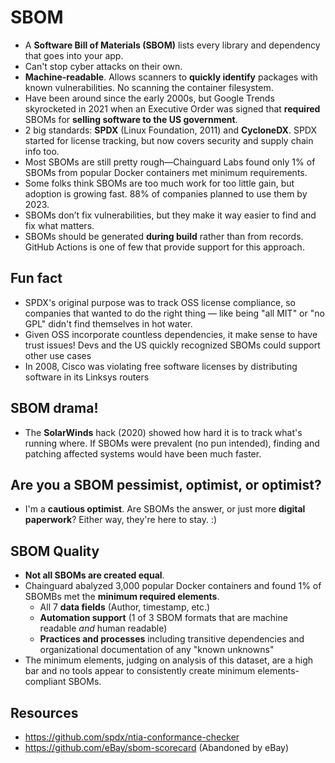 # SBOM

- A **Software Bill of Materials (SBOM)** lists every library and dependency that goes into your app.
- Can't stop cyber attacks on their own.
- **Machine-readable**. Allows scanners to **quickly identify** packages with known vulnerabilities. No scanning the container filesystem.
- Have been around since the early 2000s, but Google Trends skyrocketed in 2021 when an Executive Order was signed that **required** SBOMs for **selling software to the US government**.
- 2 big standards: **SPDX** (Linux Foundation, 2011) and **CycloneDX**. SPDX started for license tracking, but now covers security and supply chain info too.
- Most SBOMs are still pretty rough—Chainguard Labs found only 1% of SBOMs from popular Docker containers met minimum requirements.
- Some folks think SBOMs are too much work for too little gain, but adoption is growing fast. 88% of companies planned to use them by 2023.
- SBOMs don’t fix vulnerabilities, but they make it way easier to find and fix what matters.
- SBOMs should be generated **during build** rather than from records. GitHub Actions is one of few that provide support for this approach.

## Fun fact

- SPDX's original purpose was to track OSS license compliance, so companies that wanted to do the right thing — like being "all MIT" or "no GPL" didn't find themselves in hot water. 
- Given OSS incorporate countless dependencies, it make sense to have trust issues! Devs and the US quickly recognized SBOMs could support other use cases
- In 2008, Cisco was violating free software licenses by distributing software in its Linksys routers

## SBOM drama!

- The **SolarWinds** hack (2020) showed how hard it is to track what's running where. If SBOMs were prevalent (no pun intended), finding and patching affected systems would have been much faster.

## Are you a SBOM pessimist, optimist, or optimist?

- I'm a **cautious optimist**. Are SBOMs the answer, or just more **digital paperwork**? Either way, they're here to stay. :)

## SBOM Quality

- **Not all SBOMs are created equal**.
- Chainguard abalyzed 3,000 popular Docker containers and found 1% of SBOMBs met the **minimum required elements**.
  - All 7 **data fields** (Author, timestamp, etc.)
  - **Automation support** (1 of 3 SBOM formats that are machine readable _and_ human readable)
  - **Practices and processes** including transitive dependencies and organizational documentation of any "known unknowns"
- The minimum elements, judging on analysis of this dataset, are a high bar and no tools appear to consistently create minimum elements-compliant SBOMs.

## Resources

- https://github.com/spdx/ntia-conformance-checker
- https://github.com/eBay/sbom-scorecard (Abandoned by eBay)